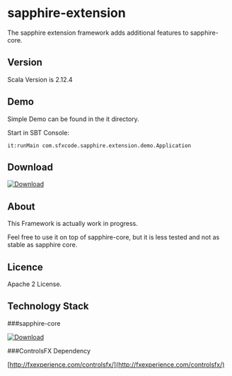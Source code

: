 sapphire-extension
================

The sapphire extension framework adds additional features to sapphire-core.

## Version

Scala Version is 2.12.4

## Demo

Simple Demo can be found in the it directory.

Start in SBT Console:

```
it:runMain com.sfxcode.sapphire.extension.demo.Application
```

## Download

[ ![Download](https://api.bintray.com/packages/sfxcode/maven/sapphire-extension/images/download.svg) ](https://bintray.com/sfxcode/maven/sapphire-extension/_latestVersion)


## About

This Framework is actually work in progress.

Feel free to use it on top of sapphire-core, but it is less tested and not as stable as sapphire core.

## Licence

Apache 2 License.

## Technology Stack

###sapphire-core


[ ![Download](https://api.bintray.com/packages/sfxcode/maven/sapphire-core/images/download.svg) ](https://bintray.com/sfxcode/maven/sapphire-core/_latestVersion)


###ControlsFX Dependency

[http://fxexperience.com/controlsfx/](http://fxexperience.com/controlsfx/)


